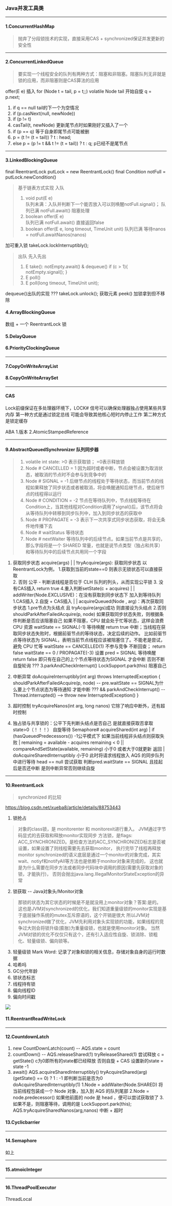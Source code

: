 ### Java并发工具类

---
#### 1.ConcurrentHashMap 
  > 抛弃了分段锁技术的实现，直接采用CAS + synchronized保证并发更新的安全性
     
---
#### 2.ConcurrentLinkedQueue 
  > 要实现一个线程安全的队列有两种方式：阻塞和非阻塞。阻塞队列无非就是锁的应用，而非阻塞则是CAS算法的应用

offer(E e) 插入
    for (Node<E> t = tail, p = t;;)  volatile Node<E> tail 开始自旋 
      q = p.next; 
   1. if q == null tail的下一个为空情况 
   2. if (p.casNext(null, newNode)) 
   3. if (p != t) 
   4. casTail(t, newNode)  更新尾节点时如果刚好又插入了一个
   5. if (p == q) 等于自身即尾节点可能被删
   6. p = (t != (t = tail)) ? t : head;
   7. else  p = (p != t && t != (t = tail)) ? t : q;   p已经不是尾节点 

---
#### 3.LinkedBlockingQueue
final ReentrantLock putLock = new ReentrantLock()
final Condition notFull = putLock.newCondition()
  > 基于链表方式实现 入队
  >  1. void put(E e)  
       队列未满：入队并判断下一个能否放入可以则唤醒notFull.signal()； 
       队列已满 notFull.await() 阻塞处理
  >  2. boolean offer(E e)  
       队列已满 notFull.await() 直接返回false
  >  3. boolean offer(E e, long timeout, TimeUnit unit)
       队列已满 等待nanos = notFull.awaitNanos(nanos)
       
       
加可重入锁
takeLock.lockInterruptibly();
  > 出队 先入先出
  > 1. E take():  notEmpty.await() & dequeue()  if (c > 1){ notEmpty.signal(); }
  > 2. E poll()
  > 3. E poll(long timeout, TimeUnit unit);
  
dequeue()出队的实现 ???
takeLock.unlock();
获取元素 peek()  加锁拿到但不移除

#### 4.ArrayBlockingQueue
数组  + 一个 ReentrantLock 锁


#### 5.DelayQueue
#### 6.PriorityClockingQueue

---
#### 7.CopyOnWriteArrayList
#### 8.CopyOnWriteArraySet


--- 
#### CAS
Lock前缀保证在多处理器环境下，LOCK# 信号可以确保处理器独占使用某些共享内存
第一种方式是通过锁定总线 可能会导致其他核心短时内停止工作
第二种方式是锁定缓存

ABA
1.版本 
2.AtomicStampedReference

---
#### 9.AbstractQueuedSynchronizer 队列同步器
> 1. volatile int state:  >0 表示获取锁； =0表示释放锁
> 2. Node # CANCELLED = 1 因为超时或者中断，节点会被设置为取消状态，被取消的节点时不会参与到竞争中的
> 3. Node # SIGNAL = -1 后继节点的线程处于等待状态，而当前节点的线程如果释放了同步状态或者被取消，将会唤醒通知后继节点，使后继节点的线程得以运行
> 4. Node # CONDITION = -2 节点在等待队列中，节点线程等待在Condition上，当其他线程对Condition调用了signal()后，该节点将会从等待队列中转移到同步队列中，加入到同步状态的获取中
> 5. Node # PROPAGATE = -3  表示下一次共享式同步状态获取，将会无条件地传播下去
> 6. Node # waitStatus  等待状态
> 7. Node # nextWaiter  等待队列中的后续节点。如果当前节点是共享的，那么字段将是一个 SHARED 常量，也就是说节点类型（独占和共享）和等待队列中的后续节点共用同一个字段  

1. 获取同步状态 acquire(args)
      |
      |
!tryAcquire(args): 获取同步状态 以ReentrantLock为例，
      1.获取到当前的state==0 则表示无锁状态可以直接获取  
      2. 否则 公平 - 判断该线程是否位于 CLH 队列的列头，从而实现公平锁 
      3. 没有CAS插入 return true
      4.重入判断setState(c + acquires)
      |
      |
addWriter(Node.EXCLUSIVE)：在没有获取到同步状态下 加入到等待队列
      1.CAS插入
      2.自旋 + CAS插入
      |
      |
acquireQueued(Node , arg)：再次获取同步状态
      1.pre节点为头结点 且 tryAcquire(args)成功 则直接设为头结点
      2.否则 shouldParkAfterFailedAcquire(p, node)   如果获取同步状态失败，则根据条件判断是否应该阻塞自己  如果不阻塞，CPU 就会处于忙等状态，这样会浪费 CPU 资源
          waitState == SIGNAL(-1) 等待唤醒 return true 中断；当线程在获取同步状态失败时，根据前驱节点的等待状态，决定后续的动作。 
                                  比如前驱节点等待状态为 SIGNAL，表明当前节点线程应该被阻塞住了。不能老是尝试，避免 CPU 忙等
          waitState == CANCELLED(1) 不参与竞争 不断回查； return false
          waitState == 0 / PROPAGATE(-3) 设置 pred = SIGNAL 等待唤醒 return false
        即只有在自己的上个节点等待状态为SIGNAL 才会中断 否则不断自旋轮询 ???
      3.parkAndCheckInterrupt()  LockSupport.park(this) 阻塞自己

2. 中断异常
 doAcquireInterruptibly(int arg) throws InterruptedException { 
       shouldParkAfterFailedAcquire(p, node)  -- pre.waitState == SIGNAL为什么要上个节点状态为等待通知 才能中断 ???
       && parkAndCheckInterrupt()   -- Thread.interrupted()
         --> throw new InterruptedException()
       }

3. 超时控制
tryAcquireNanos(int arg, long nanos) 它除了响应中断外，还有超时控制


4. 独占锁与共享锁的：公平下先判断头结点是否自己 是就直接获取否拿取 state>0（！！！） 自旋等待
Semaphore#
acquireShared(int arg)
    |
if (hasQueuedPredecessors())     -1公平模式下 如果当前线程非头结点则获取失败
    |
remaining = available - acquires
remaining < 0 ||
compareAndSetState(available, remaining)  小于0 或者大于0就更新 返回
    |
doAcquireSharedInterruptibly    小于0 此时将请求线程放入 AQS 的同步队列中进行等待
   head == null 尝试获取
   判断pred.waitState == SIGNAL 且挂起后是否还中断  是则中断异常否则继续自旋

---
#### 10.ReentrantLock 
> synchronized 的比较

https://blog.csdn.net/xueba8/article/details/88753443
1. 锁抢占
> 对象的class锁，是 monitorenter 和 monitorexit进行重入。 JVM通过字节码显式的去获取和释放monitor实现同步
> 方法锁，是flags: ACC_SYNCHRONIZED。是检查方法的ACC_SYNCHRONIZED标志是否被设置，如果设置了则线程需要先去获取monitor， 执行完毕了线程再释放monitor
> synchronized的语义底层是通过一个monitor的对象完成，其实wait、notiyf和notifyAll等方法也是依赖于monitor对象来完成的，
> 这也就是为什么需要在同步方法或者同步代码块中调用的原因(需要先获取对象的锁，才能执行)，
> 否则会抛出java.lang.IllegalMonitorStateException的异常

2. 锁获取 -- Java对象头/Monitor对象
> 那锁的状态为其它状态的时候是不是就没用上monitor对象？答案:是的。
> 这也是JVM对synchronized的优化，我们知道重量级锁的monitor实现是基于底层操作系统的mutex互斥原语的，这个开销是很大
> 所以JVM对synchronized做了优化，JVM先利用对象头实现锁的功能，如果线程的竞争过大则会将锁升级(膨胀)为重量级锁，也就是使用monitor对象。
> 当然JVM对锁的优化不仅仅只有这个，还有引入适应性自旋、锁消除、锁粗化、轻量级锁、偏向锁等。

3. 轻量级锁
Mark Word: 记录了对象和锁的相关信息，存储对象自身的运行时数据
1. 哈希吗
2. GC分代年龄
3. 锁状态标志
4. 线程持有锁
5. 偏向线程ID
6. 偏向时间戳

![](image/synchronized.png)

#### 11.ReentrantReadWriteLock



---
#### 12.CountdownLatch
1. new CountDownLatch(count) -- AQS.state = count
2. countDown() -- AQS.releaseShared(1)
   tryReleaseShared(1) 尝试释放
     c = getState()
        c为0即所有的state都已经释放
        否则自旋 + CAS 设置新的state = state -1
3. await()
   AQS.acquireSharedInterruptibly()
     tryAcquireShared(arg)
      (getState() == 0) ? 1 : -1    即判断当前是否为0
         doAcquireSharedInterruptibly(1)
           1.Node = addWaiter(Node.SHARED)   将当前线程包装成一个 Node 对象，加入到 AQS 的队列尾部
           2.Node = node.predecessor()       如果他前面的 node 是 head ，便可以尝试获取锁了
           3.如果不是，则阻塞等待，调用的是 LockSupport.park(this);
  AQS.tryAcquireSharedNanos(arg,nanos)    中断 + 超时

#### 13.Cyclicbarrier

---
#### 14.Semaphore
如上


---
#### 15.atmoicInteger


---
#### 16.ThreadPoolExecutor
ThreadLocal








